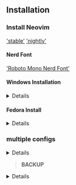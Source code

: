 ## Installation

### Install Neovim
['stable'](https://github.com/neovim/neovim/releases/tag/stable)
['nightly'](https://github.com/neovim/neovim/releases/tag/nightly)


#### Nerd Font

['Roboto Mono Nerd Font'](https://github.com/ryanoasis/nerd-fonts/releases/download/v3.3.0/RobotoMono.zip)

#### Windows Installation

<details>

1. install [chocolatey](https://chocolatey.org/install)
run in cmd as **admin**
```
winget install --accept-source-agreements chocolatey.chocolatey
```

2. install all requirements using choco, exit the previous cmd and
open a new one so that choco path is set, and run in cmd as **admin**:
```
choco install -y neovim git ripgrep wget fd unzip gzip mingw make
```

3.If you're using `cmd.exe`:

```
git clone https://github.com/kevin-wbt/kickstart.nvim.git "%localappdata%\nvim"
```
</details>

#### Fedora Install

<details>

1 install dependencies
```
sudo dnf install -y gcc make git ripgrep fd-find unzip neovim
```

2 clone repo

```sh
git clone https://github.com/kevin-wbt/kickstart.nvim.git "${XDG_CONFIG_HOME:-$HOME/.config}"/nvim
```

</details>

### multiple configs
<details>
  
   You can use [NVIM_APPNAME](https://neovim.io/doc/user/starting.html#%24NVIM_APPNAME)`=nvim-NAME`
    to maintain multiple configurations. For example, you can install the kickstart
    configuration in `~/.config/nvim-kickstart` and create an alias:
    ```
    alias nvim-kickstart='NVIM_APPNAME="nvim-kickstart" nvim'
    ```
    When you run Neovim using `nvim-kickstart` alias it will use the alternative
    config directory and the matching local directory
    `~/.local/share/nvim-kickstart`. You can apply this approach to any Neovim
    distribution that you would like to try out.
    
</details>

> **BACKUP**

<details>
  
| OS | PATH |
| :- | :--- |
| Linux, MacOS | `$XDG_CONFIG_HOME/nvim`, `~/.config/nvim` |
| Windows (cmd)| `%localappdata%\nvim\` |
| Windows (powershell)| `$env:LOCALAPPDATA\nvim\` |

</details>

